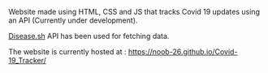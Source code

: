 Website made using HTML, CSS and JS that tracks Covid 19 updates using an API (Currently under development).

<a href="https://disease.sh/">Disease.sh</a> API has been used for fetching data.

The website is currently hosted at : https://noob-26.github.io/Covid-19_Tracker/